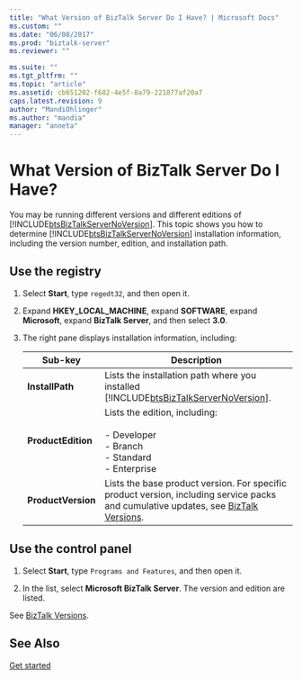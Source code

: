 ```yaml
---
title: "What Version of BizTalk Server Do I Have? | Microsoft Docs"
ms.custom: ""
ms.date: "06/08/2017"
ms.prod: "biztalk-server"
ms.reviewer: ""

ms.suite: ""
ms.tgt_pltfrm: ""
ms.topic: "article"
ms.assetid: cb651202-f682-4e5f-8a79-221877af20a7
caps.latest.revision: 9
author: "MandiOhlinger"
ms.author: "mandia"
manager: "anneta"
---
```

# What Version of BizTalk Server Do I Have?
You may be running different versions and different editions of [!INCLUDE[btsBizTalkServerNoVersion](../includes/btsbiztalkservernoversion-md.md)]. This topic shows you how to determine [!INCLUDE[btsBizTalkServerNoVersion](../includes/btsbiztalkservernoversion-md.md)] installation information, including the version number, edition, and installation path.

## Use the registry

1. Select **Start**, type `regedt32`, and then open it.

2. Expand **HKEY_LOCAL_MACHINE**, expand **SOFTWARE**, expand **Microsoft**, expand **BizTalk Server**, and then select **3.0**.

3. The right pane displays installation information, including:


   |      Sub-key       |                                                                                                         Description                                                                                                          |
   |--------------------|------------------------------------------------------------------------------------------------------------------------------------------------------------------------------------------------------------------------------|
   |  **InstallPath**   |                                             Lists the installation path where you installed [!INCLUDE[btsBizTalkServerNoVersion](../includes/btsbiztalkservernoversion-md.md)].                                              |
   | **ProductEdition** |                                                        Lists the edition, including:<br /><br /> -   Developer<br />-   Branch<br />-   Standard<br />-   Enterprise                                                         |
   | **ProductVersion** | Lists the base product version. For specific product version, including service packs and cumulative updates, see [BizTalk Versions](https://social.technet.microsoft.com/wiki/contents/articles/7915.biztalk-versions.aspx). |

## Use the control panel

1.  Select **Start**, type `Programs and Features`, and then open it.

2. In the list, select **Microsoft BizTalk Server**. The version and edition are listed.

See [BizTalk Versions](https://social.technet.microsoft.com/wiki/contents/articles/7915.biztalk-versions.aspx).

## See Also
 [Get started](../core/getting-started-with-biztalk-server.md)